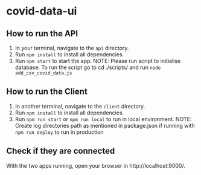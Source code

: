 # covid-data-ui

## How to run the API
1. In your terminal, navigate to the `api` directory.
2. Run `npm install` to install all dependencies.
3. Run `npm start` to start the app.
NOTE: Please run script to initialise database. To run the script go to cd ./scripts/ and run `node add_csv_covid_data.js`

## How to run the Client
1. In another terminal, navigate to the `client` directory.
2. Run `npm install` to install all dependencies.
3. Run `npm run start` or `npm run local` to run in local environment. 
NOTE: Create log directories path as mentioned in package.json if running with `npm run deploy` to run in production


## Check if they are connected
With the two apps running, open your browser in http://localhost:9000/.


